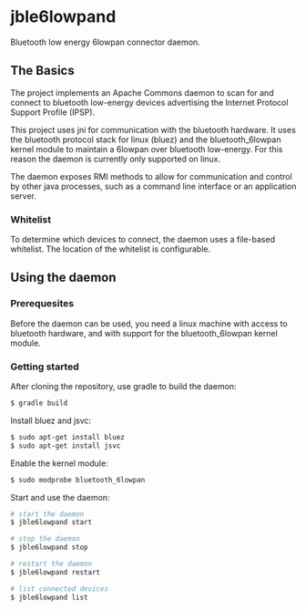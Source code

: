 # jble6lowpand
Bluetooth low energy 6lowpan connector daemon.
## The Basics
The project implements an Apache Commons daemon to scan for and connect to bluetooth low-energy devices advertising the Internet Protocol Support Profile (IPSP).

This project uses jni for communication with the bluetooth hardware. It uses the bluetooth protocol stack for linux (bluez) and the bluetooth_6lowpan kernel module to maintain a 6lowpan over bluetooth low-energy. For this reason the daemon is currently only supported on linux.

The daemon exposes RMI methods to allow for communication and control by other java processes, such as a command line interface or an application server.

### Whitelist
To determine which devices to connect, the daemon uses a file-based whitelist. The location of the whitelist is configurable.
## Using the daemon
### Prerequesites
Before the daemon can be used, you need a linux machine with access to bluetooth hardware, and with support for the bluetooth_6lowpan kernel module.
### Getting started

After cloning the repository, use gradle to build the daemon: 
``` bash
$ gradle build
```

Install bluez and jsvc:
``` bash
$ sudo apt-get install bluez
$ sudo apt-get install jsvc
```

Enable the kernel module:
``` bash
$ sudo modprobe bluetooth_6lowpan
```

Start and use the daemon:
``` bash
# start the daemon
$ jble6lowpand start

# stop the daemon
$ jble6lowpand stop

# restart the daemon
$ jble6lowpand restart

# list connected devices
$ jble6lowpand list
```

